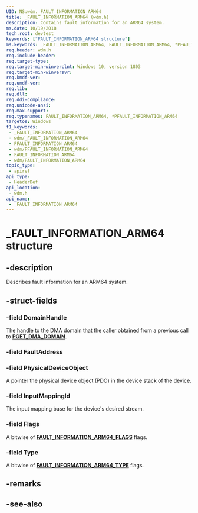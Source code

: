 ```yaml
---
UID: NS:wdm._FAULT_INFORMATION_ARM64
title: _FAULT_INFORMATION_ARM64 (wdm.h)
description: Contains fault information for an ARM64 system.
ms.date: 10/19/2018
tech.root: devtest
keywords: ["FAULT_INFORMATION_ARM64 structure"]
ms.keywords: _FAULT_INFORMATION_ARM64, FAULT_INFORMATION_ARM64, *PFAULT_INFORMATION_ARM64,
req.header: wdm.h
req.include-header: 
req.target-type: 
req.target-min-winverclnt: Windows 10, version 1803
req.target-min-winversvr: 
req.kmdf-ver: 
req.umdf-ver: 
req.lib: 
req.dll: 
req.ddi-compliance: 
req.unicode-ansi: 
req.max-support: 
req.typenames: FAULT_INFORMATION_ARM64, *PFAULT_INFORMATION_ARM64
targetos: Windows
f1_keywords:
 - _FAULT_INFORMATION_ARM64
 - wdm/_FAULT_INFORMATION_ARM64
 - PFAULT_INFORMATION_ARM64
 - wdm/PFAULT_INFORMATION_ARM64
 - FAULT_INFORMATION_ARM64
 - wdm/FAULT_INFORMATION_ARM64
topic_type:
 - apiref
api_type:
 - HeaderDef
api_location:
 - wdm.h
api_name:
 - _FAULT_INFORMATION_ARM64
---
```


# _FAULT_INFORMATION_ARM64 structure


## -description

Describes fault information for an ARM64 system.

## -struct-fields

### -field DomainHandle

The handle to the DMA domain that the caller obtained from a previous call to [**PGET_DMA_DOMAIN**](nc-wdm-pget_dma_domain.md).

### -field FaultAddress

### -field PhysicalDeviceObject

 A pointer the physical device object (PDO) in the device stack of the device.

### -field InputMappingId

The input mapping base for the device's desired stream.

### -field Flags

A bitwise of [**FAULT_INFORMATION_ARM64_FLAGS**](ns-wdm-_fault_information_arm64_flags.md) flags.

### -field Type

A bitwise of [**FAULT_INFORMATION_ARM64_TYPE**](ne-wdm-_fault_information_arm64_type.md) flags.

## -remarks

## -see-also

